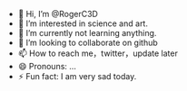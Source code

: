 - 👋 Hi, I’m @RogerC3D
- 👀 I’m interested in science and art.
- 🌱 I’m currently not learning anything.
- 💞️ I’m looking to collaborate on github
- 📫 How to reach me，twitter，update later
- 😄 Pronouns: ...
- ⚡ Fun fact: I am very sad today.

<!---
RogerC3D/RogerC3D is a ✨ special ✨ repository because its `README.md` (this file) appears on your GitHub profile.
You can click the Preview link to take a look at your changes.
--->
